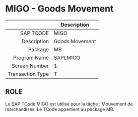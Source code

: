 # **MIGO - Goods Movement**

|                  | Description                            |
|-----------------:|----------------------------------------|
|        SAP TCODE | MIGO                                   |
|      Description | Goods Movement                         |
|          Package | MB                                     |
|     Program Name | SAPLMIGO                               |
|    Screen Number | 1                                      |
| Transaction Type | T                                      |

## ROLE

Le SAP TCode MIGO est utilisé pour la tâche : Mouvement de marchandises. Le TCode appartient au package MB.